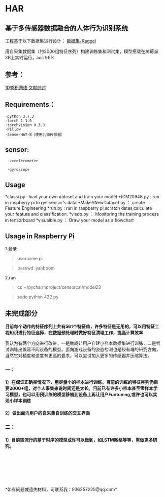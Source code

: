 
# HAR
## 基于多传感器数据融合的人体行为识别系统 


工程基于以下数据集进行设计：
[数据集-Kaggel](https://www.kaggle.com/uciml/human-activity-recognition-with-smartphones)

用自采集数据集（约3000组特征序列）构建训练集和测试集，模型搭载在树莓派3B上实时运行，acc 96%

## 参考：
  [1D卷积网络](https://blog.csdn.net/bhneo/article/details/83092557);[文献综述](https://github.com/jindongwang/activityrecognition)

## Requirements：

    ·python 3.7.3
    ·torch 1.1.0 
    ·torchvision 0.3.0 
    ·Pillow
    ·Sense-HAT-B（使用九轴传感器）
 
## sensor:
     ·accelerometer
     
     ·gyroscope
    
## Usage
  *classi.py : load your own dataset and train your model 
  *ICM20948.py : run in raspberry pi to get sensor's data
  *MakeANewDataset.py ： create Feature Engineering
  *run.py : run in raspberry pi,scratch datas,calculate your feature and classification.
  *visdo.py ： Monitoring the training process in tensorboard
  *visualble.py ： Draw your model as a flowchart
    

## Usage in Raspberry Pi
 
 1.登录
 
>username:pi

>passwd :yahboom

2.run

>  cd ~/pycharmproject/censorcal/model23

>  sudo python 422.py

## 未完成部分

**目前每个动作的特征序列上共有561个特征值，许多特征是无用的，可以用特征工程知识进行特征选择，在数据预处理时做好特征清理工作，提高计算效率**

我认为有两个方向进行改进，一是做成让用户自建小样本数据集进行训练，二是尝试训练出兼容不同设备的模型。面向游戏设备的姿态检测也是较有趣的研究方向，当然它对精度和速度有更高的要求，可以尝试加入更多的传感器并压缩算法。

### 一：

#### 1）在保证正确率情况下，用尽量小的样本进行训练。目前的训练的特征序列仍需要2000+组，对个人采集来说时间还是太长。目前已有许多小样本甚至零样本学习模型，也可以用预训练的模型移植到设备上再让用户Funtuning,或许也可以实现小样本训练

#### 2）做出面向用户的自采集自训练的交互界面


### 二：

#### 1）目前较流行的基于时序的模型或许可以做到，如LSTM网络等等，需做更多研究。

<br>
<br>
<br>
<br>
<br>
<br>
 *如有问题或遗失材料，可联系我：936357225@qq.com*
